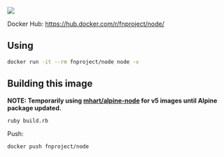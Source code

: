 [![](https://badge.imagelayers.io/fnproject/node:latest.svg)](https://imagelayers.io/?images=fnproject/node:latest 'Get your own badge on imagelayers.io')

Docker Hub: https://hub.docker.com/r/fnproject/node/

## Using

```sh
docker run -it --rm fnproject/node node -v
```

## Building this image

**NOTE: Temporarily using [mhart/alpine-node](https://github.com/mhart/alpine-node) for v5 images until Alpine package updated.**

```sh
ruby build.rb
```

Push:

```sh
docker push fnproject/node
```
